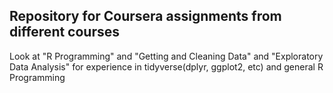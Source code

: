 ## Repository for Coursera assignments from different courses
Look at "R Programming" and "Getting and Cleaning Data" and "Exploratory Data Analysis" for experience in tidyverse(dplyr, ggplot2, etc) and general R Programming
